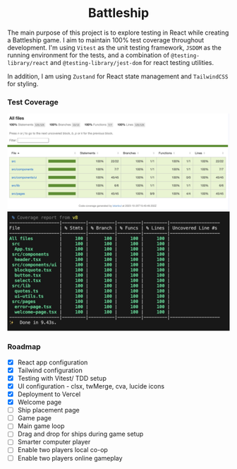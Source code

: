 <h1 align="center"> Battleship </h1>

The main purpose of this project is to explore testing in React while creating a Battleship game. I aim to maintain 100% test coverage throughout development. I'm using `Vitest` as the unit testing framework, `JSDOM` as the running environment for the tests, and a combination of `@testing-library/react` and `@testing-library/jest-dom` for react testing utilities.

In addition, I am using `Zustand` for React state management and `TailwindCSS` for styling.

<!-- ![progress](./docs/current-progress1.jpg) -->

### Test Coverage

![test-coverage](./docs/coverage1.jpg)
![test-coverage](./docs/coverage-cmd.jpg)

### Roadmap

- [x] React app configuration
- [x] Tailwind configuration
- [x] Testing with Vitest/ TDD setup
- [x] UI configuration - clsx, twMerge, cva, lucide icons
- [x] Deployment to Vercel 
- [x] Welcome page
- [ ] Ship placement page
- [ ] Game page
- [ ] Main game loop
- [ ] Drag and drop for ships during game setup
- [ ] Smarter computer player 
- [ ] Enable two players local co-op 
- [ ] Enable two players  online gameplay